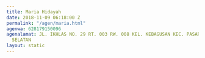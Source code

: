 ```yaml
---
title: Maria Hidayah
date: 2018-11-09 06:18:00 Z
permalink: "/agen/maria.html"
agenwa: 628179150096
agenalamat: JL. IKHLAS NO. 29 RT. 003 RW. 008 KEL. KEBAGUSAN KEC. PASAR MINGGU JAKARTA
  SELATAN
layout: static
---
```


